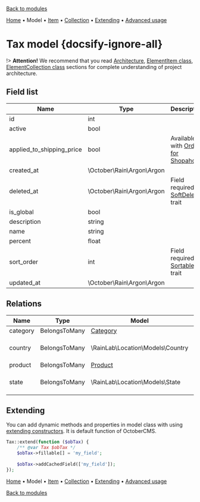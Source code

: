 [Back to modules](modules/home.md)

[Home](modules/tax/home.md)
• Model
• [Item](modules/tax/item/item.md)
• [Collection](modules/tax/collection/collection.md)
• [Extending](modules/tax/extending/extending.md)
• [Advanced usage](modules/tax/advanced-usage/home.md)

# Tax model {docsify-ignore-all}

!> **Attention!**  We recommend that you read [Architecture](home.md#architecture), [ElementItem class](item-class/item-class.md),
[ElementCollection class](collection-class/collection-class.md) sections for complete understanding of  project architecture.

## Field list

|  Name | Type | Description |
|-------|------|--------|
|id|int|
|active|bool|
|applied_to_shipping_price|bool|Available with [Orders for Shopaholic](plugins/home.md#orders-for-shopaholic)|
|created_at|\October\Rain\Argon\Argon|
|deleted_at|\October\Rain\Argon\Argon|Field required for [SoftDelete](https://octobercms.com/docs/database/traits#soft-deleting) trait|
|is_global|bool|
|description|string|
|name|string|
|percent|float|
|sort_order|int|Field required for [Sortable](https://octobercms.com/docs/database/traits#sortable) trait|
|updated_at|\October\Rain\Argon\Argon|

## Relations

|Name|Type|Model|Description|
|-----|-----|-----|-----|
|category|BelongsToMany|[Category](modules/category/model/model.md)|
|country|BelongsToMany|\RainLab\Location\Models\Country|Available with [RainLab.Location](https://octobercms.com/plugin/rainlab-location) plugin|
|product|BelongsToMany|[Product](modules/product/model/model.md)|
|state|BelongsToMany|\RainLab\Location\Models\State|Available with [RainLab.Location](https://octobercms.com/plugin/rainlab-location) plugin|


## Extending

You can add dynamic methods and properties in model class with using [extending constructors](http://octobercms.com/docs/services/behaviors#constructor-extension).
It is default function of OctoberCMS.

```php
Tax::extend(function ($obTax) {
    /** @var Tax $obTax */
    $obTax->fillable[] = 'my_field';
    
    $obTax->addCachedField(['my_field']);
});
```

[Home](modules/tax/home.md)
• Model
• [Item](modules/tax/item/item.md)
• [Collection](modules/tax/collection/collection.md)
• [Extending](modules/tax/extending/extending.md)
• [Advanced usage](modules/tax/advanced-usage/home.md)

[Back to modules](modules/home.md)
